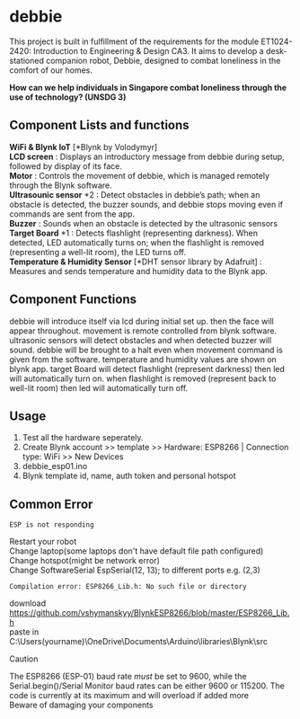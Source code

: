 # debbie
This project is built in fulfillment of the requirements for the module ET1024-2420: Introduction to Engineering &amp; Design CA3. 
It aims to develop a desk-stationed companion robot, Debbie, designed to combat loneliness in the comfort of our homes.  
  
__How can we help individuals in Singapore combat loneliness through the use of technology? (UNSDG 3)__

## Component Lists and functions
**WiFi & Blynk IoT** [*Blynk by Volodymyr]  
**LCD screen** : Displays an introductory message from debbie during setup, followed by display of its face.    
**Motor** : Controls the movement of debbie, which is managed remotely through the Blynk software.    
**Ultrasounic sensor** *2 : Detect obstacles in debbie’s path; when an obstacle is detected, the buzzer sounds, and debbie stops moving even if commands are sent from the app.  
**Buzzer** : Sounds when an obstacle is detected by the ultrasonic sensors  
**Target Board** *1 : Detects flashlight (representing darkness). When detected, LED automatically turns on; when the flashlight is removed (representing a well-lit room), the LED turns off.  
**Temperature & Humidity Sensor** [*DHT sensor library by Adafruit] : Measures and sends temperature and humidity data to the Blynk app.  



## Component Functions
debbie will introduce itself via lcd during initial set up. then the face will appear throughout. 
movement is remote controlled from blynk software. ultrasonic sensors will detect obstacles and when detected buzzer will sound. debbie will be brought to a halt even when movement command is given from the software. temperature and humidity values are shown on blynk app.
target Board will detect flashlight (represent darkness) then led will automatically turn on. when flashlight is removed (represent back to well-lit room) then led will automatically turn off. 

## Usage
1) Test all the hardware seperately.  
2) Create Blynk account >> template >> Hardware: ESP8266 | Connection type: WiFi >> New Devices  
3) debbie_esp01.ino
4) Blynk template id, name, auth token and personal hotspot  

## Common Error
```
ESP is not responding
```
Restart your robot  
Change laptop(some laptops don't have default file path configured)  
Change hotspot(might be network error)  
Change SoftwareSerial EspSerial(12, 13); to different ports e.g. (2,3)  
```
Compilation error: ESP8266_Lib.h: No such file or directory
```
download https://github.com/vshymanskyy/BlynkESP8266/blob/master/ESP8266_Lib.h  
paste in C:\Users\(yourname)\OneDrive\Documents\Arduino\libraries\Blynk\src  


> [!CAUTION]  
The ESP8266 (ESP-01) baud rate *must* be set to 9600, while the Serial.begin()/Serial Monitor baud rates can be either 9600 or 115200.
The code is currently at its maximum and will overload if added more  
Beware of damaging your components  








